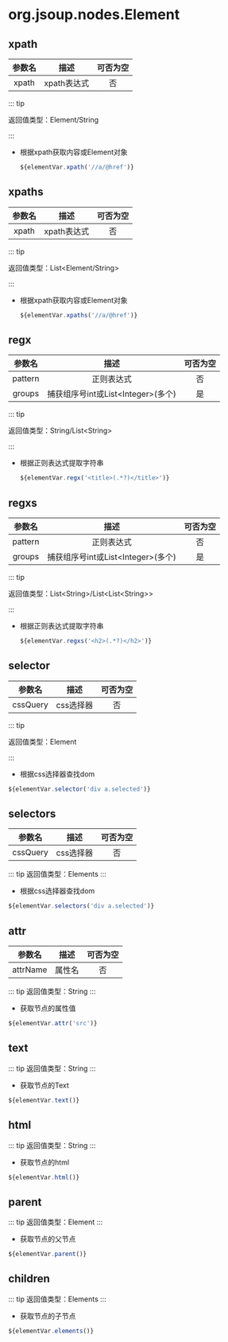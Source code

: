 # org.jsoup.nodes.Element

## xpath

| 参数名 |       描述       | 可否为空 |
| :----: | :--------------: | :------: |
|  xpath |  xpath表达式  | 否 |

::: tip 

返回值类型：Element/String

:::

- 根据xpath获取内容或Element对象

  ```javascript
  ${elementVar.xpath('//a/@href')}
  ```

## xpaths

| 参数名 |       描述       | 可否为空 |
| :----: | :--------------: | :------: |
|  xpath |  xpath表达式  | 否 |

::: tip 

返回值类型：List<Element/String>

:::

- 根据xpath获取内容或Element对象

  ```javascript
  ${elementVar.xpaths('//a/@href')}
  ```

## regx

| 参数名 |       描述       | 可否为空 |
| :----: | :--------------: | :------: |
| pattern |  正则表达式  | 否 |
|  groups  |     捕获组序号int或List\<Integer>(多个)      |    是    |

::: tip 

返回值类型：String/List\<String>

:::


- 根据正则表达式提取字符串

  ```javascript
  ${elementVar.regx('<title>(.*?)</title>')}
  ```
 
## regxs

| 参数名 |       描述       | 可否为空 |
| :----: | :--------------: | :------: |
| pattern |  正则表达式  | 否 |
|  groups  |     捕获组序号int或List\<Integer>(多个)      |    是    |

::: tip 

返回值类型：List\<String>/List\<List\<String>>

:::


- 根据正则表达式提取字符串

  ```javascript
  ${elementVar.regxs('<h2>(.*?)</h2>')}
  ```

## selector

| 参数名 |       描述       | 可否为空 |
| :----: | :--------------: | :------: |
| cssQuery |  css选择器  | 否 |
::: tip 

返回值类型：Element

:::


- 根据css选择器查找dom

```javascript
${elementVar.selector('div a.selected')}
```
## selectors

| 参数名 |       描述       | 可否为空 |
| :----: | :--------------: | :------: |
| cssQuery |  css选择器  | 否 |
::: tip 
返回值类型：Elements
:::


- 根据css选择器查找dom

```javascript
${elementVar.selectors('div a.selected')}
```
  
## attr

| 参数名 |       描述       | 可否为空 |
| :----: | :--------------: | :------: |
| attrName |  属性名  | 否 |
::: tip 
返回值类型：String
:::


- 获取节点的属性值

```javascript
${elementVar.attr('src')}
```
  
## text

::: tip 
返回值类型：String
:::

- 获取节点的Text

```javascript
${elementVar.text()}
```

## html
::: tip 
返回值类型：String
:::


- 获取节点的html
```javascript
${elementVar.html()}
```
## parent
::: tip 
返回值类型：Element
:::


- 获取节点的父节点
```javascript
${elementVar.parent()}
```

## children
::: tip 
返回值类型：Elements
:::


- 获取节点的子节点
```javascript
${elementVar.elements()}
```
